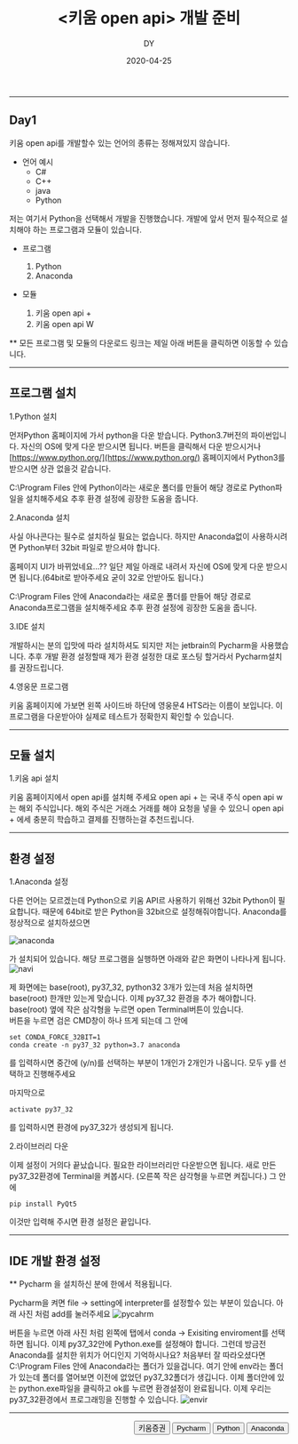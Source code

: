 ﻿---
layout: post
title:  "<키움 open api> 개발 준비"
date:   2020-04-25
author: DY
comments: true
categories: Outsourcing
---

---

## Day1

키움 open api를 개발할수 있는 언어의 종류는 정해져있지 않습니다.
  - 언어 예시
    - C#
    - C++
    - java
    - Python

저는 여기서 Python을 선택해서 개발을 진행했습니다. 개발에 앞서 먼저 필수적으로 설치해야 하는 프로그램과 모듈이 있습니다.

  - 프로그램
    1. Python
    2. Anaconda

  - 모듈
    1. 키움 open api +
    2. 키움 open api W 

** 모든 프로그램 및 모듈의 다운로드 링크는 제일 아래 버튼을 클릭하면 이동할 수 있습니다. 

---

## 프로그램 설치

1.Python 설치

먼저Python 홈페이지에 가서 python을 다운 받습니다. 
Python3.7버전의 파이썬입니다. 자신의 OS에 맞게 다운 받으시면 됩니다. 버튼을 클릭해서 다운 받으시거나 [https://www.python.org/](https://www.python.org/)  홈페이지에서 Python3를 받으시면 상관 없을것 같습니다.

C:\Program Files 안에 Python이라는 새로운 폴더를 만들어  해당 경로로 Python파일을 설치해주세요 추후 환경 설정에 굉장한 도움을 줍니다.  


2.Anaconda 설치

사실 아나콘다는 필수로 설치하실 필요는 없습니다. 하지만 Anaconda없이 사용하시려면 Python부터 32bit 파일로 받으셔야 합니다. 

홈페이지 UI가 바뀌었네요...?? 일단 제일 아래로 내려서 자신에 OS에 맞게 다운 받으시면 됩니다.(64bit로 받아주세요 굳이 32로 안받아도 됩니다.)

C:\Program Files 안에 Anaconda라는 새로운 폴더를 만들어  해당 경로로 Anaconda프로그램을 설치해주세요 추후 환경 설정에 굉장한 도움을 줍니다.


3.IDE 설치

개발하시는 분의 입맛에 따라 설치하셔도 되지만 저는 jetbrain의 Pycharm을 사용했습니다.
추후 개발 환경 설정할때 제가 환경 설정한 대로 포스팅 할거라서 Pycharm설치를 권장드립니다.


4.영웅문 프로그램

키움 홈페이지에 가보면 왼쪽 사이드바 하단에 영웅문4 HTS라는 이름이 보입니다. 이 프로그램을 다운받아야 실제로 테스트가 정확한지 확인할 수 있습니다. 

---

## 모듈 설치

1.키움 api 설치 

키움 홈페이지에서 open api를 설치해 주세요 open api + 는 국내 주식  open api w는 해외 주식입니다.
해외 주식은 거래소 거래를 해야 요청을 넣을 수 있으니 open api + 에세 충분히 학습하고 결제를 진행하는걸 추천드립니다.

---

## 환경 설정

1.Anaconda 설정

다른 언어는 모르겠는데 Python으로 키움 API르 사용하기 위해선 32bit Python이 필요합니다. 때문에 64bit로 받은 Python을 32bit으로 설정해줘야합니다.
Anaconda를 정상적으로 설치하셨으면 

![anaconda](https://user-images.githubusercontent.com/37605781/80280115-0a131900-873d-11ea-99cf-6aa36202c581.PNG)

가 설치되어 있습니다. 해당 프로그램을 실행하면 아래와 같은 화면이 나타나게 됩니다.
![navi](https://user-images.githubusercontent.com/37605781/80280216-b94ff000-873d-11ea-89b6-f01d247b4d74.jpg)

제 화면에는 base(root), py37_32, python32 3개가 있는데 처음 설치하면 base(root) 한개만 있는게 맞습니다. 이제 py37_32 환경을 추가 해야합니다.
base(root) 옆에 작은 삼각형을 누르면 open Terminal버튼이 있습니다.  
버튼을 누르면 검은 CMD창이 하나 뜨게 되는데 그 안에 
~~~
set CONDA_FORCE_32BIT=1
conda create -n py37_32 python=3.7 anaconda
~~~
를 입력하시면 중간에 (y/n)를 선택하는 부분이 1개인가 2개인가 나옵니다. 모두 y를 선택하고 진행해주세요

마지막으로
~~~
activate py37_32
~~~

를 입력하시면 환경에 py37_32가 생성되게 됩니다.



2.라이브러리 다운

이제 설정이 거의다 끝났습니다. 필요한 라이브러리만 다운받으면 됩니다.
새로 만든 py37_32환경에 Terminal을 켜봅시다. (오른쪽 작은 삼각형을 누르면 켜집니다.)
그 안에 

~~~
pip install PyQt5
~~~
이것만 입력해 주시면 환경 설정은 끝입니다. 

---

## IDE 개발 환경 설정

** Pycharm 을 설치하신 분에 한에서 적용됩니다.

Pycharm을 켜면 file -> setting에 interpreter를 설정할수 있는 부분이 있습니다. 아래 사진 처럼 add를 눌러주세요
![pycahrm](https://user-images.githubusercontent.com/37605781/80280535-9a525d80-873f-11ea-86ff-e38197f23098.jpg)

버튼을 누르면 아래 사진 처럼 왼쪽에 탭에서 conda -> Exisiting enviroment를 선택하면 됩니다.
이제 py37_32안에 Python.exe를 설정해야 합니다. 
그런데 방금전 Anaconda를 설치한 위치가 어디인지 기억하시나요? 처음부터 잘 따라오셨다면 C:\Program Files 안에 Anaconda라는 폴더가 있을겁니다.
여기 안에 env라는 폴더가 있는데 폴더를 열어보면 이전에 없었던 py37_32폴더가 생깁니다.
이제 폴더안에 있는 python.exe파일을 클릭하고 ok를 누르면 환경설정이 완료됩니다. 이제 우리는 py37_32환경에서 프로그래밍을 진행할 수 있습니다.
![envir](https://user-images.githubusercontent.com/37605781/80280595-f917d700-873f-11ea-8717-b8c8efc2e1f6.JPG)


---

<div style="float: right;">
  <button onclick="location.href='https://www.kiwoom.com/' ">키움증권</button>
  <button onclick="location.href='https://www.jetbrains.com/ko-kr/pycharm/' ">Pycharm</button>
  <button onclick="location.href='https://www.python.org/downloads/release/python-377/' ">Python</button> 
  <button onclick="location.href='https://www.anaconda.com/products/individual' "> Anaconda </button> 
</div>
